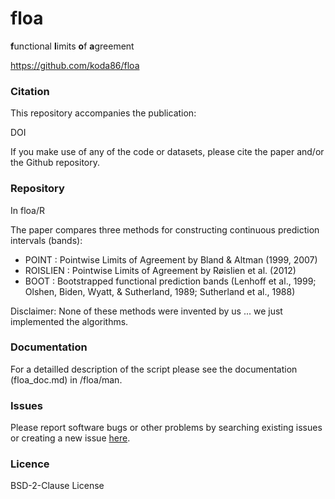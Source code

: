 # floa

**f**unctional **l**imits **o**f **a**greement 

https://github.com/koda86/floa

### Citation
This repository accompanies the publication: 

DOI

If you make use of any of the code or datasets, please cite the paper and/or the Github repository.

### Repository

In floa/R 

The paper compares three methods for constructing continuous prediction intervals (bands):

- POINT : Pointwise Limits of Agreement by Bland & Altman (1999, 2007)
- ROISLIEN : Pointwise Limits of Agreement by Røislien et al. (2012)
- BOOT : Bootstrapped functional prediction bands (Lenhoff et al., 1999; Olshen, Biden, Wyatt, & Sutherland, 1989; Sutherland et al., 1988)

Disclaimer: None of these methods were invented by us ... we just implemented the algorithms.



### Documentation
For a detailled description of the script please see the documentation (floa_doc.md) in /floa/man.

### Issues
Please report software bugs or other problems by searching existing issues or creating a new issue [here](https://github.com/koda86/floa/issues).

### Licence
BSD-2-Clause License
